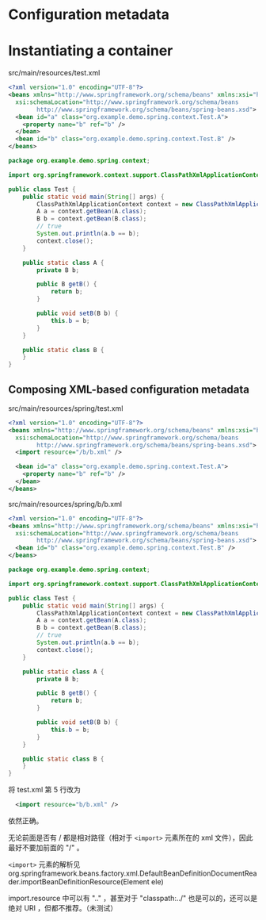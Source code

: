# Configuration metadata
# Instantiating a container
src/main/resources/test.xml
```xml
<?xml version="1.0" encoding="UTF-8"?>
<beans xmlns="http://www.springframework.org/schema/beans" xmlns:xsi="http://www.w3.org/2001/XMLSchema-instance"
  xsi:schemaLocation="http://www.springframework.org/schema/beans
        http://www.springframework.org/schema/beans/spring-beans.xsd">
  <bean id="a" class="org.example.demo.spring.context.Test.A">
    <property name="b" ref="b" />
  </bean>
  <bean id="b" class="org.example.demo.spring.context.Test.B" />
</beans>
```


```java
package org.example.demo.spring.context;

import org.springframework.context.support.ClassPathXmlApplicationContext;

public class Test {
    public static void main(String[] args) {
        ClassPathXmlApplicationContext context = new ClassPathXmlApplicationContext(new String[] { "test.xml" });
        A a = context.getBean(A.class);
        B b = context.getBean(B.class);
        // true
        System.out.println(a.b == b);
        context.close();
    }

    public static class A {
        private B b;

        public B getB() {
            return b;
        }

        public void setB(B b) {
            this.b = b;
        }
    }

    public static class B {
    }
}
```


## Composing XML-based configuration metadata
src/main/resources/spring/test.xml
```xml
<?xml version="1.0" encoding="UTF-8"?>
<beans xmlns="http://www.springframework.org/schema/beans" xmlns:xsi="http://www.w3.org/2001/XMLSchema-instance"
  xsi:schemaLocation="http://www.springframework.org/schema/beans
        http://www.springframework.org/schema/beans/spring-beans.xsd">
  <import resource="/b/b.xml" />

  <bean id="a" class="org.example.demo.spring.context.Test.A">
    <property name="b" ref="b" />
  </bean>
</beans>
```


src/main/resources/spring/b/b.xml
```xml
<?xml version="1.0" encoding="UTF-8"?>
<beans xmlns="http://www.springframework.org/schema/beans" xmlns:xsi="http://www.w3.org/2001/XMLSchema-instance"
  xsi:schemaLocation="http://www.springframework.org/schema/beans
        http://www.springframework.org/schema/beans/spring-beans.xsd">
  <bean id="b" class="org.example.demo.spring.context.Test.B" />
</beans>
```


```java
package org.example.demo.spring.context;

import org.springframework.context.support.ClassPathXmlApplicationContext;

public class Test {
    public static void main(String[] args) {
        ClassPathXmlApplicationContext context = new ClassPathXmlApplicationContext(new String[] { "spring/test.xml" });
        A a = context.getBean(A.class);
        B b = context.getBean(B.class);
        // true
        System.out.println(a.b == b);
        context.close();
    }

    public static class A {
        private B b;

        public B getB() {
            return b;
        }

        public void setB(B b) {
            this.b = b;
        }
    }

    public static class B {
    }
}
```


将 test.xml 第 5 行改为
```xml
  <import resource="b/b.xml" />
```
依然正确。


无论前面是否有 / 都是相对路径（相对于 `<import>` 元素所在的 xml 文件），因此最好不要加前面的 "/" 。


`<import>` 元素的解析见 org.springframework.beans.factory.xml.DefaultBeanDefinitionDocumentReader.importBeanDefinitionResource(Element ele)


import.resource 中可以有 ".." ，甚至对于 "classpath:../" 也是可以的，还可以是绝对 URI ，但都不推荐。（未测试）
